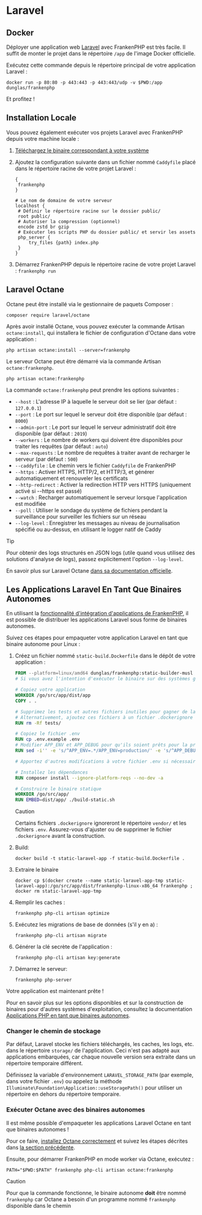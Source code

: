 # Laravel

## Docker

Déployer une application web [Laravel](https://laravel.com) avec FrankenPHP est très facile. Il suffit de monter le projet dans le répertoire `/app` de l'image Docker officielle.

Exécutez cette commande depuis le répertoire principal de votre application Laravel :

```console
docker run -p 80:80 -p 443:443 -p 443:443/udp -v $PWD:/app dunglas/frankenphp
```

Et profitez !

## Installation Locale

Vous pouvez également exécuter vos projets Laravel avec FrankenPHP depuis votre machine locale :

1. [Téléchargez le binaire correspondant à votre système](README.md#binaire-autonome)
2. Ajoutez la configuration suivante dans un fichier nommé `Caddyfile` placé dans le répertoire racine de votre projet Laravel :

   ```caddyfile
   {
   	frankenphp
   }

   # Le nom de domaine de votre serveur
   localhost {
   	# Définir le répertoire racine sur le dossier public/
   	root public/
   	# Autoriser la compression (optionnel)
   	encode zstd br gzip
   	# Exécuter les scripts PHP du dossier public/ et servir les assets
   	php_server {
   		try_files {path} index.php
   	}
   }
   ```

3. Démarrez FrankenPHP depuis le répertoire racine de votre projet Laravel : `frankenphp run`

## Laravel Octane

Octane peut être installé via le gestionnaire de paquets Composer :

```console
composer require laravel/octane
```

Après avoir installé Octane, vous pouvez exécuter la commande Artisan `octane:install`, qui installera le fichier de configuration d'Octane dans votre application :

```console
php artisan octane:install --server=frankenphp
```

Le serveur Octane peut être démarré via la commande Artisan `octane:frankenphp`.

```console
php artisan octane:frankenphp
```

La commande `octane:frankenphp` peut prendre les options suivantes :

- `--host` : L'adresse IP à laquelle le serveur doit se lier (par défaut : `127.0.0.1`)
- `--port` : Le port sur lequel le serveur doit être disponible (par défaut : `8000`)
- `--admin-port` : Le port sur lequel le serveur administratif doit être disponible (par défaut : `2019`)
- `--workers` : Le nombre de workers qui doivent être disponibles pour traiter les requêtes (par défaut : `auto`)
- `--max-requests` : Le nombre de requêtes à traiter avant de recharger le serveur (par défaut : `500`)
- `--caddyfile` : Le chemin vers le fichier `Caddyfile` de FrankenPHP
- `--https` : Activer HTTPS, HTTP/2, et HTTP/3, et générer automatiquement et renouveler les certificats
- `--http-redirect` : Activer la redirection HTTP vers HTTPS (uniquement activé si --https est passé)
- `--watch` : Recharger automatiquement le serveur lorsque l'application est modifiée
- `--poll` : Utiliser le sondage du système de fichiers pendant la surveillance pour surveiller les fichiers sur un réseau
- `--log-level` : Enregistrer les messages au niveau de journalisation spécifié ou au-dessus, en utilisant le logger natif de Caddy

> [!TIP]
> Pour obtenir des logs structurés en JSON logs (utile quand vous utilisez des solutions d'analyse de logs), passez explicitement l'option `--log-level`.

En savoir plus sur Laravel Octane [dans sa documentation officielle](https://laravel.com/docs/octane).

## Les Applications Laravel En Tant Que Binaires Autonomes

En utilisant la [fonctionnalité d'intégration d'applications de FrankenPHP](embed.md), il est possible de distribuer
les applications Laravel sous forme de binaires autonomes.

Suivez ces étapes pour empaqueter votre application Laravel en tant que binaire autonome pour Linux :

1. Créez un fichier nommé `static-build.Dockerfile` dans le dépôt de votre application :

   ```dockerfile
   FROM --platform=linux/amd64 dunglas/frankenphp:static-builder-musl
   # Si vous avez l'intention d'exécuter le binaire sur des systèmes glibc, utilisez plutôt static-builder-gnu

   # Copiez votre application
   WORKDIR /go/src/app/dist/app
   COPY . .

   # Supprimez les tests et autres fichiers inutiles pour gagner de la place
   # Alternativement, ajoutez ces fichiers à un fichier .dockerignore
   RUN rm -Rf tests/

   # Copiez le fichier .env
   RUN cp .env.example .env
   # Modifier APP_ENV et APP_DEBUG pour qu'ils soient prêts pour la production
   RUN sed -i'' -e 's/^APP_ENV=.*/APP_ENV=production/' -e 's/^APP_DEBUG=.*/APP_DEBUG=false/' .env

   # Apportez d'autres modifications à votre fichier .env si nécessaire

   # Installez les dépendances
   RUN composer install --ignore-platform-reqs --no-dev -a

   # Construire le binaire statique
   WORKDIR /go/src/app/
   RUN EMBED=dist/app/ ./build-static.sh
   ```

   > [!CAUTION]
   >
   > Certains fichiers `.dockerignore` ignoreront le répertoire `vendor/`
   > et les fichiers `.env`. Assurez-vous d'ajuster ou de supprimer le fichier `.dockerignore` avant la construction.

2. Build:

   ```console
   docker build -t static-laravel-app -f static-build.Dockerfile .
   ```

3. Extraire le binaire

   ```console
   docker cp $(docker create --name static-laravel-app-tmp static-laravel-app):/go/src/app/dist/frankenphp-linux-x86_64 frankenphp ; docker rm static-laravel-app-tmp
   ```

4. Remplir les caches :

   ```console
   frankenphp php-cli artisan optimize
   ```

5. Exécutez les migrations de base de données (s'il y en a) :

   ```console
   frankenphp php-cli artisan migrate
   ```

6. Générer la clé secrète de l'application :

   ```console
   frankenphp php-cli artisan key:generate
   ```

7. Démarrez le serveur:

   ```console
   frankenphp php-server
   ```

Votre application est maintenant prête !

Pour en savoir plus sur les options disponibles et sur la construction de binaires pour d'autres systèmes d'exploitation,
consultez la documentation [Applications PHP en tant que binaires autonomes](embed.md).

### Changer le chemin de stockage

Par défaut, Laravel stocke les fichiers téléchargés, les caches, les logs, etc. dans le répertoire `storage/` de l'application.
Ceci n'est pas adapté aux applications embarquées, car chaque nouvelle version sera extraite dans un répertoire temporaire différent.

Définissez la variable d'environnement `LARAVEL_STORAGE_PATH` (par exemple, dans votre fichier `.env`) ou appelez la méthode `Illuminate\Foundation\Application::useStoragePath()` pour utiliser un répertoire en dehors du répertoire temporaire.

### Exécuter Octane avec des binaires autonomes

Il est même possible d'empaqueter les applications Laravel Octane en tant que binaires autonomes !

Pour ce faire, [installez Octane correctement](#laravel-octane) et suivez les étapes décrites dans [la section précédente](#les-applications-laravel-en-tant-que-binaires-autonomes).

Ensuite, pour démarrer FrankenPHP en mode worker via Octane, exécutez :

```console
PATH="$PWD:$PATH" frankenphp php-cli artisan octane:frankenphp
```

> [!CAUTION]
>
> Pour que la commande fonctionne, le binaire autonome **doit** être nommé `frankenphp`
> car Octane a besoin d'un programme nommé `frankenphp` disponible dans le chemin
